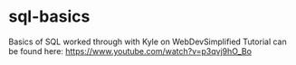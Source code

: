 # sql-basics

Basics of SQL worked through with Kyle on WebDevSimplified
Tutorial can be found here:
https://www.youtube.com/watch?v=p3qvj9hO_Bo
